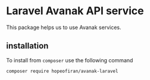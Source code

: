 # Laravel Avanak API service 
This package helps us to use Avanak services.

## installation 
To install from `composer` use the following command
```shell script
composer require hopeofiran/avanak-laravel
```
